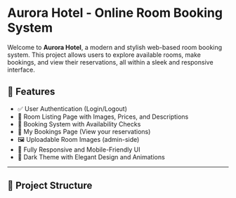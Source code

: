 # Aurora Hotel - Online Room Booking System

Welcome to **Aurora Hotel**, a modern and stylish web-based room booking system. This project allows users to explore available rooms, make bookings, and view their reservations, all within a sleek and responsive interface.

## 🌟 Features

- ✅ User Authentication (Login/Logout)
- 🏨 Room Listing Page with Images, Prices, and Descriptions
- 📆 Booking System with Availability Checks
- 👤 My Bookings Page (View your reservations)
- 🖼 Uploadable Room Images (admin-side)
- 📱 Fully Responsive and Mobile-Friendly UI
- 🎨 Dark Theme with Elegant Design and Animations

---

## 📁 Project Structure

